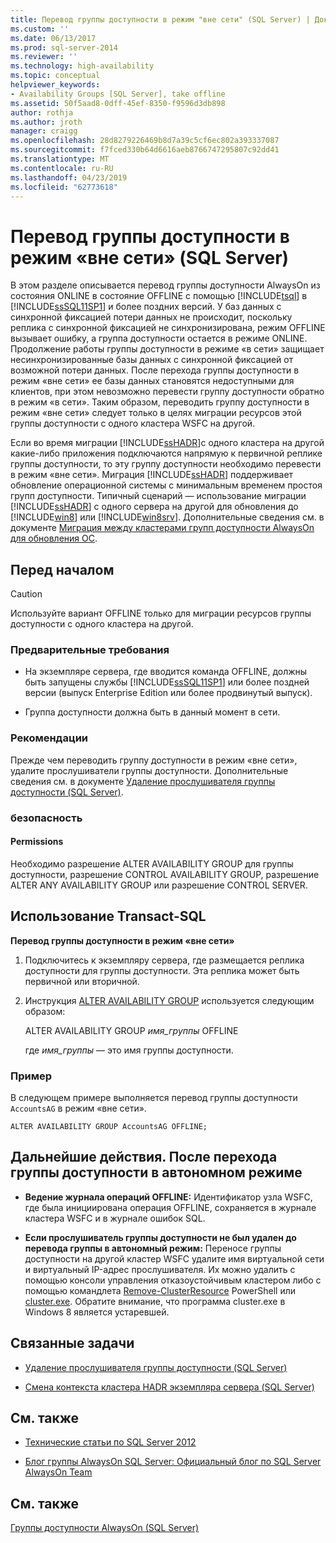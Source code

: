 ```yaml
---
title: Перевод группы доступности в режим "вне сети" (SQL Server) | Документы Майкрософт
ms.custom: ''
ms.date: 06/13/2017
ms.prod: sql-server-2014
ms.reviewer: ''
ms.technology: high-availability
ms.topic: conceptual
helpviewer_keywords:
- Availability Groups [SQL Server], take offline
ms.assetid: 50f5aad8-0dff-45ef-8350-f9596d3db898
author: rothja
ms.author: jroth
manager: craigg
ms.openlocfilehash: 28d8279226469b8d7a39c5cf6ec802a393337087
ms.sourcegitcommit: f7fced330b64d6616aeb8766747295807c92dd41
ms.translationtype: MT
ms.contentlocale: ru-RU
ms.lasthandoff: 04/23/2019
ms.locfileid: "62773618"
---
```

# <a name="take-an-availability-group-offline-sql-server"></a>Перевод группы доступности в режим «вне сети» (SQL Server)
  В этом разделе описывается перевод группы доступности AlwaysOn из состояния ONLINE в состояние OFFLINE с помощью [!INCLUDE[tsql](../includes/tsql-md.md)] в [!INCLUDE[ssSQL11SP1](../includes/sssql11sp1-md.md)] и более поздних версий. У баз данных с синхронной фиксацией потери данных не происходит, поскольку реплика с синхронной фиксацией не синхронизирована, режим OFFLINE вызывает ошибку, а группа доступности остается в режиме ONLINE. Продолжение работы группы доступности в режиме «в сети» защищает несинхронизированные базы данных с синхронной фиксацией от возможной потери данных. После перехода группы доступности в режим «вне сети» ее базы данных становятся недоступными для клиентов, при этом невозможно перевести группу доступности обратно в режим «в сети». Таким образом, переводить группу доступности в режим «вне сети» следует только в целях миграции ресурсов этой группы доступности с одного кластера WSFC на другой.  
  
 Если во время миграции [!INCLUDE[ssHADR](../includes/sshadr-md.md)]с одного кластера на другой какие-либо приложения подключаются напрямую к первичной реплике группы доступности, то эту группу доступности необходимо перевести в режим «вне сети». Миграция [!INCLUDE[ssHADR](../includes/sshadr-md.md)] поддерживает обновление операционной системы с минимальным временем простоя групп доступности. Типичный сценарий — использование миграции [!INCLUDE[ssHADR](../includes/sshadr-md.md)] с одного сервера на другой для обновления до [!INCLUDE[win8](../includes/win8-md.md)] или [!INCLUDE[win8srv](../includes/win8srv-md.md)]. Дополнительные сведения см. в документе [Миграция между кластерами групп доступности AlwaysOn для обновления ОС](https://msdn.microsoft.com/library/jj873730.aspx).  
  

  
##  <a name="BeforeYouBegin"></a> Перед началом  
  
> [!CAUTION]  
>  Используйте вариант OFFLINE только для миграции ресурсов группы доступности с одного кластера на другой.  
  
###  <a name="Prerequisites"></a> Предварительные требования  
  
-   На экземпляре сервера, где вводится команда OFFLINE, должны быть запущены службы [!INCLUDE[ssSQL11SP1](../includes/sssql11sp1-md.md)] или более поздней версии (выпуск Enterprise Edition или более продвинутый выпуск).  
  
-   Группа доступности должна быть в данный момент в сети.  
  
###  <a name="Recommendations"></a> Рекомендации  
 Прежде чем переводить группу доступности в режим «вне сети», удалите прослушиватели группы доступности. Дополнительные сведения см. в документе [Удаление прослушивателя группы доступности (SQL Server)](availability-groups/windows/remove-an-availability-group-listener-sql-server.md).  
  
###  <a name="Security"></a> безопасность  
  
####  <a name="Permissions"></a> Permissions  
 Необходимо разрешение ALTER AVAILABILITY GROUP для группы доступности, разрешение CONTROL AVAILABILITY GROUP, разрешение ALTER ANY AVAILABILITY GROUP или разрешение CONTROL SERVER.  
  
##  <a name="TsqlProcedure"></a> Использование Transact-SQL  
 **Перевод группы доступности в режим «вне сети»**  
  
1.  Подключитесь к экземпляру сервера, где размещается реплика доступности для группы доступности. Эта реплика может быть первичной или вторичной.  
  
2.  Инструкция [ALTER AVAILABILITY GROUP](/sql/t-sql/statements/alter-availability-group-transact-sql) используется следующим образом:  
  
     ALTER AVAILABILITY GROUP *имя_группы* OFFLINE  
  
     где *имя_группы* — это имя группы доступности.  
  
### <a name="example"></a>Пример  
 В следующем примере выполняется перевод группы доступности `AccountsAG` в режим «вне сети».  
  
```  
ALTER AVAILABILITY GROUP AccountsAG OFFLINE;  
```  
  
##  <a name="FollowUp"></a> Дальнейшие действия. После перехода группы доступности в автономном режиме  
  
-   **Ведение журнала операций OFFLINE:**  Идентификатор узла WSFC, где была инициирована операция OFFLINE, сохраняется в журнале кластера WSFC и в журнале ошибок SQL.  
  
-   **Если прослушиватель группы доступности не был удален до перевода группы в автономный режим:**  Переносе группы доступности на другой кластер WSFC удалите имя виртуальной сети и виртуальный IP-адрес прослушивателя. Их можно удалить с помощью консоли управления отказоустойчивым кластером либо с помощью командлета [Remove-ClusterResource](https://technet.microsoft.com/library/ee461015\(WS.10\).aspx) PowerShell или [cluster.exe](https://technet.microsoft.com/library/ee461015\(WS.10\).aspx). Обратите внимание, что программа cluster.exe в Windows 8 является устаревшей.  
  
##  <a name="RelatedTasks"></a> Связанные задачи  
  
-   [Удаление прослушивателя группы доступности (SQL Server)](availability-groups/windows/remove-an-availability-group-listener-sql-server.md)  
  
-   [Смена контекста кластера HADR экземпляра сервера (SQL Server)](availability-groups/windows/change-the-hadr-cluster-context-of-server-instance-sql-server.md)  
  
##  <a name="RelatedContent"></a> См. также  
  
-   [Технические статьи по SQL Server 2012](https://msdn.microsoft.com/library/bb418445\(SQL.10\).aspx)  
  
-   [Блог группы AlwaysOn SQL Server: Официальный блог по SQL Server AlwaysOn Team](https://blogs.msdn.com/b/sqlalwayson/)  
  
## <a name="see-also"></a>См. также  
 [Группы доступности AlwaysOn &#40;SQL Server&#41;](availability-groups/windows/always-on-availability-groups-sql-server.md)  
  
  
